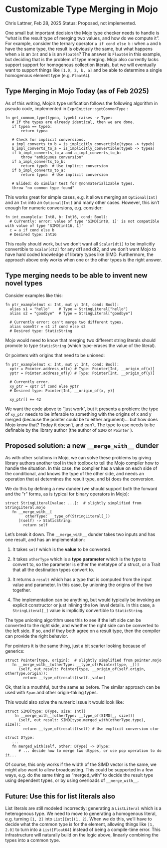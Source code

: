 # Customizable Type Merging in Mojo

Chris Lattner, Feb 28, 2025
Status: Proposed, not implemented.

One small but important decision the Mojo type checker needs to handle is “what
is the result type of merging two values, and how do we compute it”. For
example, consider the ternary operator `a if cond else b` : when `a` and `b`
have the same type, the result is obviously the same, but what happens when `a`
is an `Int` and `b` is an `Float64`? The answer is `Float64` in this example,
but deciding that is the problem of type merging. Mojo also currently lacks
support support for homogenous collection literals, but we will eventually want
to support things like `[1.0, 2, b, a]` and be able to determine a single
homogenous element type (e.g. `Float64`).

## Type Merging in Mojo Today (as of Feb 2025)

As of this writing, Mojo’s type unification follows the following algorithm in
pseudo code, implemented in `ExprEmitter::getCommonType` :

```mojo
fn get_common_type(typea, typeb) raises -> Type:
   # If the types are already identical, then we are done.
   if typea == typeb:
       return typea
     
   # Check for implicit conversions.
   a_impl_converts_to_b = is_implicitly_convertible(typea -> typeb)
   b_impl_converts_to_a = is_implicitly_convertible(typeb -> typea)
   if b_impl_converts_to_a and a_impl_converts_to_b:
       throw "ambiguous conversion"
   if a_impl_converts_to_b:
       return typeb  # Use implicit conversion
   if b_impl_converts_to_a:
       return typea  # Use implicit conversion
   
   # Elided: do similar test for @nonmaterializable types.
   throw "no common type found"
```

This works great for simple cases, e.g. it allows merging an `Optional[Int]`
and an `Int` into an `Optional[Int]` and many other cases. However, this isn’t
enough for numeric conversions, e.g. consider:

```mojo
fn int_example(a: Int8, b: Int16, cond: Bool):
  # Currently: error: value of type 'SIMD[int8, 1]' is not compatible with value of type 'SIMD[int16, 1]' 
  c = a if cond else b
  # Desired type: Int16
```

This really should work, but we don’t want all `Scalar[dt1]` to be implicitly
convertible to `Scalar[dt2]` for any dt1 and dt2, and we don’t want Mojo to
have hard coded knowledge of library types like SIMD. Furthermore, the approach
above only works when one or the other types is the right answer.

## Type merging needs to be able to invent new novel types

Consider examples like this:

```mojo
fn ptr_example(mut x: Int, mut y: Int, cond: Bool):
  alias s1 = "hello"    # Type = StringLiteral["hello"]
  alias s2 = "goodbye"  # Type = StringLiteral["goodbye"]

  # Currently error: can't merge two different types.
  alias someStr = s1 if cond else s2
  # Desired type: StaticString
```

Mojo would need to know that merging two different string literals should
promote to type `StaticString` (which type-erases the value of the literal).

Or pointers with origins that need to be unioned:

```mojo
fn ptr_example(mut x: Int, mut y: Int, cond: Bool):
  xptr = Pointer.address_of(x) # Type: Pointer[Int, __origin_of(x)]
  yptr = Pointer.address_of(y) # Type: Pointer[Int, __origin_of(y)]

  # Currently error.   
  xy_ptr = xptr if cond else yptr
  # Desired type: Pointer[Int, __origin_of(x, y)]
  
  xy_ptr[] += 42
```

We want the code above to “just work”, but it presents a problem: the type of
`xy_ptr` needs to be inferable to something with the origins of x and y merged
(because the pointer could be to either argument)… but how does Mojo know that?
Today it doesn’t, and can’t. The type to use needs to be definable by the
library author (the author of `SIMD` or `Pointer` ).

## Proposed solution: a new `__merge_with__` dunder

As with other solutions in Mojo, we can solve these problems by giving library
authors another tool in their toolbox to tell the Mojo compiler how to handle
the situation. In this case, the compiler has a value on each side of the
conditional, and knows the type of the other side, and needs an operation that
a) determines the result type, and b) does the conversion.

We do this by defining a new dunder (we should support both the forward and the
"r" forms, as is typical for binary operators in Mojo):

```mojo
struct StringLiteral[value: ...]:  # slightly simplified from StringLiteral.mojo
   fn __merge_with__[
         otherType: __type_of(StringLiteral[_])
      ](self) -> StaticString:
        return self
```

Let’s break it down. The `__merge_with__` dunder takes two inputs and has one
result, and has an implementation:

1. It takes `self` which is the **value** to be converted.

2. It takes `otherType` which is a **type parameter** which is the type to
   convert to, so the parameter is either the metatype of a struct, or a Trait
   that all the destination types convert to.

3. It returns a `result` which has a type that is computed from the input value
   and parameter. In this case, by unioning the origins of the two together.

4. The implementation can be anything, but would typically be invoking an
   explicit constructor or just inlining the low level details. In this case, a
   `StringLiteral[_]` value is implicitly convertible to `StaticString`.

The type unioning algorithm uses this to see if the left side can be converted
to the right side, and whether the right side can be converted to the left
side. If so, and if they both agree on a result type, then the compiler can
provide the right behavior.

For pointers it is the same thing, just a bit scarier looking because of
generics:

```mojo
struct Pointer[type, origin]:  # slightly simplified from pointer.mojo
   fn __merge_with__[otherType: __type_of(Pointer[type, _])]
      (self, out result: Pointer[type, __origin_of(self.origin, otherType.origin)):
        return __type_of(result)(self._value)
```

Ok, that is a mouthful, but the same as before. The similar approach can be
used with `Span` and other origin-taking types.

This would also solve the numeric issue it would look like:

```mojo
struct SIMD[type: DType, size: Int](
    fn __merge_with__[otherType: __type_of(SIMD[_, size])]
      (self, out result: SIMD[type.merged_with(otherType.type), size]):
        return __type_of(result)(self) # Use explicit conversion ctor
        
struct DType:
   ... 
   fn merged_with(self, other: DType) -> DType:
      # ... decide how to merge two dtypes, or use pop operation to do it...

```

Of course, this only works if the width of the SIMD vector is the same, we
might also want to allow broadcasting. This could be supported in a few ways,
e.g. do the same thing as “merged_with” to decide the result type using
dependent types, or by using overloads of `__merge_with__`.

## Future: Use this for list literals also

List literals are still modeled incorrectly: generating a `ListLiteral` which
is a heterogenous type. We need to move to generating a homogenous literal,
e.g. turning `[1, 2]` into `List[Int](1, 2)`. When we do this, we’ll have to
decide what the common type is for the element, allowing things like `[1, 2.0]`
to turn into a `List[Float64]` instead of being a compile-time error. This
infrastructure will naturally build on the logic above, linearly combining the
types into a common type.
